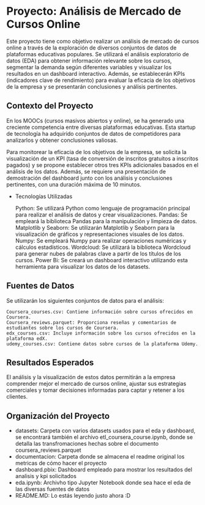 # Proyecto: Análisis de Mercado de Cursos Online

Este proyecto tiene como objetivo realizar un análisis de mercado de cursos online a través de la exploración de diversos conjuntos de datos de plataformas educativas populares. Se utilizará el análisis exploratorio de datos (EDA) para obtener información relevante sobre los cursos, segmentar la demanda según diferentes variables y visualizar los resultados en un dashboard interactivo. Además, se establecerán KPIs (indicadores clave de rendimiento) para evaluar la eficacia de los objetivos de la empresa y se presentarán conclusiones y análisis pertinentes.

## Contexto del Proyecto

En los MOOCs (cursos masivos abiertos y online), se ha generado una creciente competencia entre diversas plataformas educativas. Esta startup de tecnología ha adquirido conjuntos de datos de competidores para analizarlos y obtener conclusiones valiosas.

Para monitorear la eficacia de los objetivos de la empresa, se solicita la visualización de un KPI (tasa de conversión de inscritos gratuitos a inscritos pagados) y se propone establecer otros tres KPIs adicionales basados en el análisis de los datos. Además, se requiere una presentación de demostración del dashboard junto con los análisis y conclusiones pertinentes, con una duración máxima de 10 minutos.


- Tecnologías Utilizadas

    Python: Se utilizará Python como lenguaje de programación principal para realizar el análisis de datos y crear visualizaciones.
    Pandas: Se empleará la biblioteca Pandas para la manipulación y limpieza de datos.
    Matplotlib y Seaborn: Se utilizarán Matplotlib y Seaborn para la visualización de gráficos y representaciones visuales de los datos.
    Numpy: Se empleará Numpy para realizar operaciones numéricas y cálculos estadísticos.
    Wordcloud: Se utilizará la biblioteca Wordcloud para generar nubes de palabras clave a partir de los títulos de los cursos.
    Power Bi: Se creará un dashboard interactivo utilizando esta herramienta para visualizar los datos de los datasets.
    

## Fuentes de Datos

Se utilizarán los siguientes conjuntos de datos para el análisis:

    Coursera_courses.csv: Contiene información sobre cursos ofrecidos en Coursera.
    Coursera_reviews.parquet: Proporciona reseñas y comentarios de estudiantes sobre los cursos de Coursera.
    edx_courses.csv: Incluye información sobre los cursos ofrecidos en la plataforma edX.
    udemy_courses.csv: Contiene datos sobre cursos de la plataforma Udemy.

## Resultados Esperados

El análisis y la visualización de estos datos permitirán a la empresa comprender mejor el mercado de cursos online, ajustar sus estrategias comerciales y tomar decisiones informadas para captar y retener a los clientes.

## Organización del Proyecto

- datasets: Carpeta con varios datasets usados para el eda y dashboard, se encontrará también el archivo etl_coursera_course.ipynb, donde se detalla las transfromaciones hechas sobre el documento coursera_reviews.parquet
- documentacion: Carpeta donde se almacena el readme original los metricas de cómo hacer el proyecto
- dashboard.pbix: Dashboard empleado para mostrar los resultados del analisis y kpi solicitados
- eda.ipynb: Archivho tipo Jupyter Notebook donde sea hace el eda de las diversas fuentes de datos
- README.MD: Lo estás leyendo justo ahora :D

